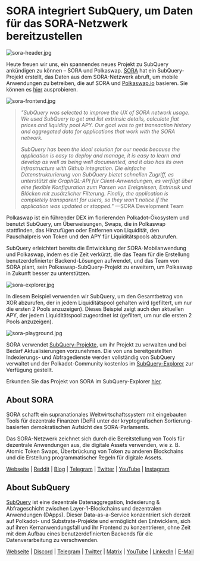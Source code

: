 # SORA integriert SubQuery, um Daten für das SORA-Netzwerk bereitzustellen

![sora-header.jpg](https://miro.medium.com/max/1400/1*fPPW0DsynIt9QpvK4ZrsUA.jpeg)

Heute freuen wir uns, ein spannendes neues Projekt zu SubQuery ankündigen zu können – SORA und Polkaswap. [SORA](https://sora.org/) hat ein SubQuery-Projekt erstellt, das Daten aus dem SORA-Netzwerk abruft, um mobile Anwendungen zu betreiben, die auf SORA und [Polkaswap.io](http://polkaswap.io/) basieren. Sie können es [hier](https://explorer.subquery.network/subquery/sora-xor/sora) ausprobieren.

![sora-frontend.jpg](https://miro.medium.com/max/1400/1*pq0U6wsutlf8rjXqq7i2BQ.jpeg)

> _"SubQuery was selected to improve the UX of SORA network usage. We used SubQuery to get and list extrinsic details, calculate fiat prices and liquidity pool APY. Our goal was to get transaction history and aggregated data for applications that work with the SORA network._
> 
> _SubQuery has been the ideal solution for our needs because the application is easy to deploy and manage, it is easy to learn and develop as well as being well documented, and it also has its own infrastructure with Github integration. Die einfache Datenstrukturierung von SubQuery bietet schnellen Zugriff, es unterstützt die GraphQL-API für Client-Anwendungen, es verfügt über eine flexible Konfiguration zum Parsen von Ereignissen, Extrinsik und Blöcken mit zusätzlicher Filterung. Finally, the application is completely transparent for users, so they won't notice if the application was updated or stopped."_ —SORA Development Team

Polkaswap ist ein führender DEX im florierenden Polkadot-Ökosystem und benutzt SubQuery, um Überweisungen, Swaps, die in Polkaswap stattfinden, das Hinzufügen oder Entfernen von Liquidität, den Pauschalpreis von Token und den APY für Liquiditätspools abzurufen.

SubQuery erleichtert bereits die Entwicklung der SORA-Mobilanwendung und Polkaswap, indem es die Zeit verkürzt, die das Team für die Erstellung benutzerdefinierter Backend-Lösungen aufwendet, und das Team von SORA plant, sein Polkaswap-SubQuery-Projekt zu erweitern, um Polkaswap in Zukunft besser zu unterstützen.

![sora-explorer.jpg](https://miro.medium.com/max/1400/1*vjdjmmffvJ7zfOQyxo0ZAA.jpeg)

In diesem Beispiel verwenden wir SubQuery, um den Gesamtbetrag von XOR abzurufen, der in jedem Liquiditätspool gehalten wird (gefiltert, um nur die ersten 2 Pools anzuzeigen). Dieses Beispiel zeigt auch den aktuellen APY, der jedem Liquiditätspool zugeordnet ist (gefiltert, um nur die ersten 2 Pools anzuzeigen).

![sora-playground.jpg](https://miro.medium.com/max/1400/1*oTh-ajGfG1oEhYdvqo12tQ.jpeg)

SORA verwendet [SubQuery-Projekte](https://project.subquery.network/), um ihr Projekt zu verwalten und bei Bedarf Aktualisierungen vorzunehmen. Die von uns bereitgestellten Indexierungs- und Abfragedienste werden vollständig von SubQuery verwaltet und der Polkadot-Community kostenlos im [SubQuery-Explorer](https://explorer.subquery.network/) zur Verfügung gestellt.

Erkunden Sie das Projekt von SORA im SubQuery-Explorer [hier](https://explorer.subquery.network/subquery/sora-xor/sora).

## About SORA

SORA schafft ein supranationales Weltwirtschaftssystem mit eingebauten Tools für dezentrale Finanzen (DeFi) unter der kryptografischen Sortierung-basierten demokratischen Aufsicht des SORA-Parlaments.

Das SORA-Netzwerk zeichnet sich durch die Bereitstellung von Tools für dezentrale Anwendungen aus, die digitale Assets verwenden, wie z. B. Atomic Token Swaps, Überbrückung von Token zu anderen Blockchains und die Erstellung programmatischer Regeln für digitale Assets.

[Webseite](https://sora.org/) | [Reddit](https://www.reddit.com/r/SORA/) | [Blog](https://sora.org/blog) | [Telegram](https://t.me/sora_xor) | [Twitter](https://twitter.com/sora_xor) | [YouTube](https://youtube.com/sora_xor) | [Instagram](https://instagram.com/sora_xor)

## About SubQuery

[SubQuery](https://subquery.network/) ist eine dezentrale Datenaggregation, Indexierung & Abfrageschicht zwischen Layer-1-Blockchains und dezentralen Anwendungen (DApps). Dieser Data-as-a-Service konzentriert sich derzeit auf Polkadot- und Substrate-Projekte und ermöglicht den Entwicklern, sich auf ihren Kernanwendungsfall und ihr Frontend zu konzentrieren, ohne Zeit mit dem Aufbau eines benutzerdefinierten Backends für die Datenverarbeitung zu verschwenden.

[Webseite](https://subquery.network/) | [Discord](https://discord.com/invite/78zg8aBSMG) | [Telegram](https://t.me/subquerynetwork) | [Twitter](https://twitter.com/subquerynetwork) | [Matrix](https://matrix.to/#/#subquery:matrix.org) | [YouTube](https://www.youtube.com/channel/UCi1a6NUUjegcLHDFLr7CqLw) | [LinkedIn](https://www.linkedin.com/company/subquery) | [E-Mail](mailto:hello@subquery.network)
